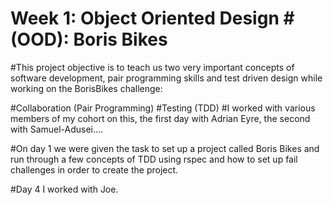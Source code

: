 # Week 1: Object Oriented Design #(OOD): Boris Bikes

#This project objective is to teach us two very important concepts of software development, pair programming skills and test driven design while working on the BorisBikes challenge:

#Collaboration (Pair Programming)
#Testing (TDD)
#I worked with various members of my cohort on this, the first day with Adrian Eyre, the second with Samuel-Adusei....

#On day 1 we were given the task to set up a project called Boris Bikes and run through a few concepts of TDD using rspec and how to set up fail challenges in order to create the project.

#Day 4 I worked with Joe.
